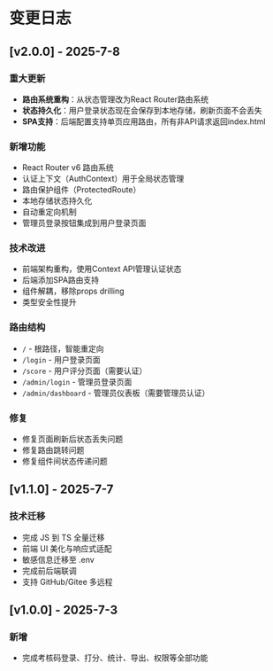 # 变更日志

## [v2.0.0] - 2025-7-8

### 重大更新
- **路由系统重构**：从状态管理改为React Router路由系统
- **状态持久化**：用户登录状态现在会保存到本地存储，刷新页面不会丢失
- **SPA支持**：后端配置支持单页应用路由，所有非API请求返回index.html

### 新增功能
- React Router v6 路由系统
- 认证上下文（AuthContext）用于全局状态管理
- 路由保护组件（ProtectedRoute）
- 本地存储状态持久化
- 自动重定向机制
- 管理员登录按钮集成到用户登录页面

### 技术改进
- 前端架构重构，使用Context API管理认证状态
- 后端添加SPA路由支持
- 组件解耦，移除props drilling
- 类型安全性提升

### 路由结构
- `/` - 根路径，智能重定向
- `/login` - 用户登录页面
- `/score` - 用户评分页面（需要认证）
- `/admin/login` - 管理员登录页面
- `/admin/dashboard` - 管理员仪表板（需要管理员认证）

### 修复
- 修复页面刷新后状态丢失问题
- 修复路由跳转问题
- 修复组件间状态传递问题

## [v1.1.0] - 2025-7-7

### 技术迁移
- 完成 JS 到 TS 全量迁移
- 前端 UI 美化与响应式适配
- 敏感信息迁移至 .env
- 完成前后端联调
- 支持 GitHub/Gitee 多远程

## [v1.0.0] - 2025-7-3

### 新增
- 完成考核码登录、打分、统计、导出、权限等全部功能 
